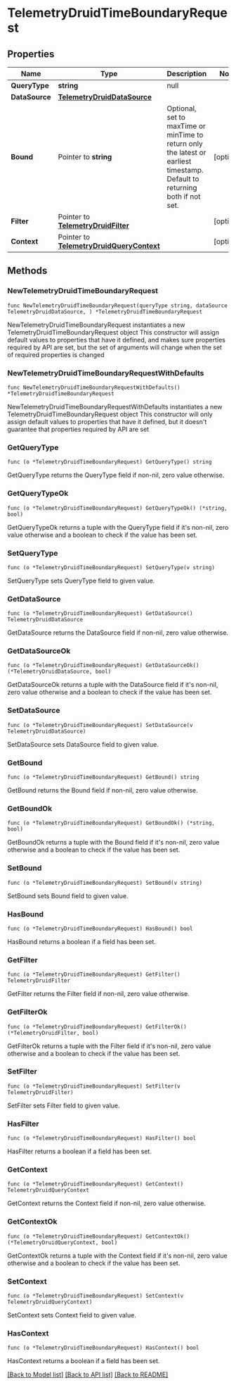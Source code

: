 # TelemetryDruidTimeBoundaryRequest

## Properties

Name | Type | Description | Notes
------------ | ------------- | ------------- | -------------
**QueryType** | **string** | null | 
**DataSource** | [**TelemetryDruidDataSource**](TelemetryDruidDataSource.md) |  | 
**Bound** | Pointer to **string** | Optional, set to maxTime or minTime to return only the latest or earliest timestamp. Default to returning both if not set. | [optional] 
**Filter** | Pointer to [**TelemetryDruidFilter**](TelemetryDruidFilter.md) |  | [optional] 
**Context** | Pointer to [**TelemetryDruidQueryContext**](TelemetryDruidQueryContext.md) |  | [optional] 

## Methods

### NewTelemetryDruidTimeBoundaryRequest

`func NewTelemetryDruidTimeBoundaryRequest(queryType string, dataSource TelemetryDruidDataSource, ) *TelemetryDruidTimeBoundaryRequest`

NewTelemetryDruidTimeBoundaryRequest instantiates a new TelemetryDruidTimeBoundaryRequest object
This constructor will assign default values to properties that have it defined,
and makes sure properties required by API are set, but the set of arguments
will change when the set of required properties is changed

### NewTelemetryDruidTimeBoundaryRequestWithDefaults

`func NewTelemetryDruidTimeBoundaryRequestWithDefaults() *TelemetryDruidTimeBoundaryRequest`

NewTelemetryDruidTimeBoundaryRequestWithDefaults instantiates a new TelemetryDruidTimeBoundaryRequest object
This constructor will only assign default values to properties that have it defined,
but it doesn't guarantee that properties required by API are set

### GetQueryType

`func (o *TelemetryDruidTimeBoundaryRequest) GetQueryType() string`

GetQueryType returns the QueryType field if non-nil, zero value otherwise.

### GetQueryTypeOk

`func (o *TelemetryDruidTimeBoundaryRequest) GetQueryTypeOk() (*string, bool)`

GetQueryTypeOk returns a tuple with the QueryType field if it's non-nil, zero value otherwise
and a boolean to check if the value has been set.

### SetQueryType

`func (o *TelemetryDruidTimeBoundaryRequest) SetQueryType(v string)`

SetQueryType sets QueryType field to given value.


### GetDataSource

`func (o *TelemetryDruidTimeBoundaryRequest) GetDataSource() TelemetryDruidDataSource`

GetDataSource returns the DataSource field if non-nil, zero value otherwise.

### GetDataSourceOk

`func (o *TelemetryDruidTimeBoundaryRequest) GetDataSourceOk() (*TelemetryDruidDataSource, bool)`

GetDataSourceOk returns a tuple with the DataSource field if it's non-nil, zero value otherwise
and a boolean to check if the value has been set.

### SetDataSource

`func (o *TelemetryDruidTimeBoundaryRequest) SetDataSource(v TelemetryDruidDataSource)`

SetDataSource sets DataSource field to given value.


### GetBound

`func (o *TelemetryDruidTimeBoundaryRequest) GetBound() string`

GetBound returns the Bound field if non-nil, zero value otherwise.

### GetBoundOk

`func (o *TelemetryDruidTimeBoundaryRequest) GetBoundOk() (*string, bool)`

GetBoundOk returns a tuple with the Bound field if it's non-nil, zero value otherwise
and a boolean to check if the value has been set.

### SetBound

`func (o *TelemetryDruidTimeBoundaryRequest) SetBound(v string)`

SetBound sets Bound field to given value.

### HasBound

`func (o *TelemetryDruidTimeBoundaryRequest) HasBound() bool`

HasBound returns a boolean if a field has been set.

### GetFilter

`func (o *TelemetryDruidTimeBoundaryRequest) GetFilter() TelemetryDruidFilter`

GetFilter returns the Filter field if non-nil, zero value otherwise.

### GetFilterOk

`func (o *TelemetryDruidTimeBoundaryRequest) GetFilterOk() (*TelemetryDruidFilter, bool)`

GetFilterOk returns a tuple with the Filter field if it's non-nil, zero value otherwise
and a boolean to check if the value has been set.

### SetFilter

`func (o *TelemetryDruidTimeBoundaryRequest) SetFilter(v TelemetryDruidFilter)`

SetFilter sets Filter field to given value.

### HasFilter

`func (o *TelemetryDruidTimeBoundaryRequest) HasFilter() bool`

HasFilter returns a boolean if a field has been set.

### GetContext

`func (o *TelemetryDruidTimeBoundaryRequest) GetContext() TelemetryDruidQueryContext`

GetContext returns the Context field if non-nil, zero value otherwise.

### GetContextOk

`func (o *TelemetryDruidTimeBoundaryRequest) GetContextOk() (*TelemetryDruidQueryContext, bool)`

GetContextOk returns a tuple with the Context field if it's non-nil, zero value otherwise
and a boolean to check if the value has been set.

### SetContext

`func (o *TelemetryDruidTimeBoundaryRequest) SetContext(v TelemetryDruidQueryContext)`

SetContext sets Context field to given value.

### HasContext

`func (o *TelemetryDruidTimeBoundaryRequest) HasContext() bool`

HasContext returns a boolean if a field has been set.


[[Back to Model list]](../README.md#documentation-for-models) [[Back to API list]](../README.md#documentation-for-api-endpoints) [[Back to README]](../README.md)


